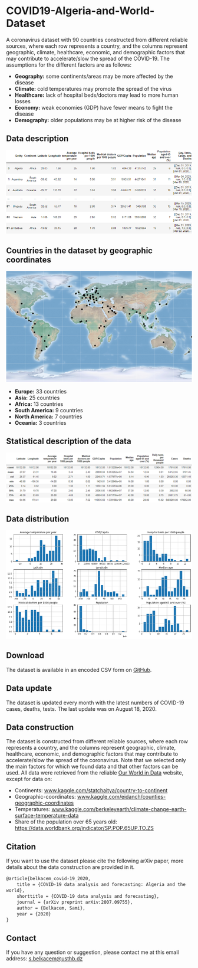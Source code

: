 # COVID19-Algeria-and-World-Dataset
A coronavirus dataset with 90 countries constructed from different reliable sources, where each row represents a country, and the columns represent geographic, climate, healthcare, economic, and demographic factors that may contribute to accelerate/slow the spread of the COVID-19. The assumptions for the different factors are as follows:

- **Geography:** some continents/areas may be more affected by the disease
- **Climate:** cold temperatures may promote the spread of the virus
- **Healthcare:** lack of hospital beds/doctors may lead to more human losses
- **Economy:** weak economies (GDP) have fewer means to fight the disease
- **Demography:** older populations may be at higher risk of the disease

## Data description
<img src="./Images/Data description.png">

## Countries in the dataset by geographic coordinates
<p align="center"> <img src="./Images/Countries by geographic coordinates.png"> </p>

- **Europe:**           33 countries
- **Asia:**             25 countries
- **Africa:**           13 countries
- **South America:**     9 countries
- **North America:**     7 countries
- **Oceania:**           3 countries

## Statistical description of the data
<img src="./Images/Statistical description of the data.png">

## Data distribution
<img src="./Images/Data distribution.png">

## Download
The dataset is available in an encoded CSV form on [GitHub](https://github.com/SamBelkacem/COVID19-Algeria-and-World-Dataset/).

## Data update
The dataset is updated every month with the latest numbers of COVID-19 cases, deaths, tests. The last update was on August 18, 2020.

## Data construction
The dataset is constructed from different reliable sources, where each row represents a country, and the columns represent geographic, climate, healthcare, economic, and demographic factors that may contribute to accelerate/slow the spread of the coronavirus. Note that we selected only the main factors for which we found data and that other factors can be used. All data were retrieved from the reliable [Our World in Data](https://ourworldindata.org/coronavirus) website, except for data on:

- Continents: www.kaggle.com/statchaitya/country-to-continent
- Geographic-coordinates: www.kaggle.com/eidanch/counties-geographic-coordinates
- Temperatures: www.kaggle.com/berkeleyearth/climate-change-earth-surface-temperature-data
- Share of the population over 65 years old: https://data.worldbank.org/indicator/SP.POP.65UP.TO.ZS

## Citation
If you want to use the dataset please cite the following arXiv paper, more details about the data construction are provided in it.

```
@article{belkacem_covid-19_2020,
	title = {COVID-19 data analysis and forecasting: Algeria and the world},
	shorttitle = {COVID-19 data analysis and forecasting},
	journal = {arXiv preprint arXiv:2007.09755},
	author = {Belkacem, Sami},
	year = {2020}
}
```

## Contact
If you have any question or suggestion, please contact me at this email address: s.belkacem@usthb.dz
